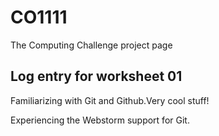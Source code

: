 # CO1111
The Computing Challenge project page

## Log entry for worksheet 01
Familiarizing with Git and Github.Very cool stuff!

Experiencing the Webstorm support for Git.